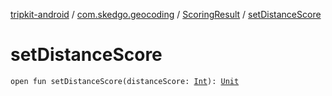 [tripkit-android](../../index.md) / [com.skedgo.geocoding](../index.md) / [ScoringResult](index.md) / [setDistanceScore](./set-distance-score.md)

# setDistanceScore

`open fun setDistanceScore(distanceScore: `[`Int`](https://kotlinlang.org/api/latest/jvm/stdlib/kotlin/-int/index.html)`): `[`Unit`](https://kotlinlang.org/api/latest/jvm/stdlib/kotlin/-unit/index.html)